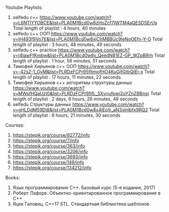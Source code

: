 Youtube Playlists:
1) selfedu c++ https://www.youtube.com/watch?v=L6NTIYYOBCE&list=PLA0M1Bcd0w8zHoZcf7IWTM4aQESDSErUs
Total length of playlist : 4 hours, 40 minutes
2) selfedu c++ ООП https://www.youtube.com/watch?v=IH493f9Vo7E&list=PLA0M1Bcd0w8xlChMBBUc9leNoOEfn-Y-G
Total length of playlist : 3 hours, 48 minutes, 49 seconds
3) selfedu c++ practice https://www.youtube.com/watch?v=I4IawFfKmbw&list=PLA0M1Bcd0w8y_QeedN81EZ-GP_WZpBRrh
Total length of playlist : 1 hour, 56 minutes, 51 seconds
4) Тимофей Хирьянов с++ ООП https://www.youtube.com/watch?v=-42sZ-1_OyM&list=PLRDzFCPr95fItmofHO4KuGjfGtbQtEj-x
Total length of playlist : 17 hours, 11 minutes, 22 seconds
5) Тимофей Хирьянов с++ алгоритмы структуры данных https://www.youtube.com/watch?v=MWsfHQaUzI0&list=PLRDzFCPr95fL_5Xvnufpwj2uYZnZBBnsr
Total length of playlist : 2 days, 6 hours, 26 minutes, 48 seconds
6) selfedu Структуры данных https://www.youtube.com/watch?v=gHLDdM59Di8&list=PLA0M1Bcd0w8x4jEp1r_aN3xlnlbfx9RQ2
Total length of playlist : 6 hours, 21 minutes, 30 seconds

Courses:
1) https://stepik.org/course/82772/info
2) https://stepik.org/course/7/info
3) https://stepik.org/course/363/info
4) https://stepik.org/course/3206/info
5) https://stepik.org/course/3693/info
6) https://stepik.org/course/149/info
7) https://stepik.org/course/134212/info

Books:
1) Язык программирования C++. Базовый курс (5-е издание, 2017)
2) Роберт Лафоре. Объектно-ориентированное программирование в С++
3) Яцек Галовиц. С++17 STL. Стандартная библиотека шаблонов
